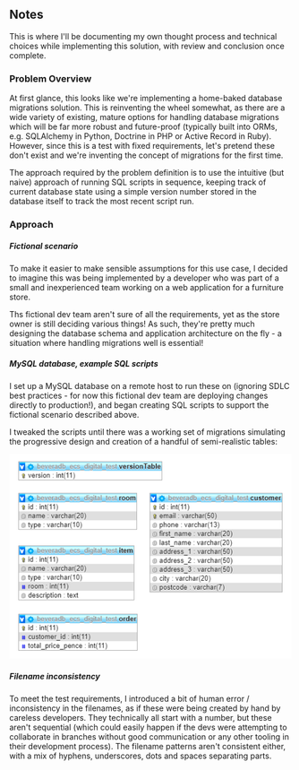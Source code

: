 
## Notes

This is where I'll be documenting my own thought process and technical 
choices while implementing this solution, with review and conclusion once 
complete.

### Problem Overview

At first glance, this looks like we're implementing a home-baked database migrations solution.
This is reinventing the wheel somewhat, as there are a wide variety of existing, mature 
options for handling database migrations which will be far more robust and future-proof 
(typically built into ORMs, e.g. SQLAlchemy in Python, Doctrine in PHP or Active Record in Ruby).
However, since this is a test with fixed requirements, let's pretend these don't exist
and we're inventing the concept of migrations for the first time.

The approach required by the problem definition is to use the intuitive (but naive) 
approach of running SQL scripts in sequence, keeping track of current database state using 
a simple version number stored in the database itself to track the most recent script run.

### Approach

##### Fictional scenario
To make it easier to make sensible assumptions for this use case, I decided to imagine 
this was being implemented by a developer who was part of a small and inexperienced team 
working on a web application for a furniture store.

Ths fictional dev team aren't sure of all the requirements, yet as the store owner
is still deciding various things! As such, they're pretty much designing the database schema
and application architecture on the fly - a situation where handling migrations well
is essential!

##### MySQL database, example SQL scripts
I set up a MySQL database on a remote host to run these on (ignoring SDLC best 
practices - for now this fictional dev team are deploying changes directly to production!),
and began creating SQL scripts to support the fictional scenario described above.

I tweaked the scripts until there was a working set of migrations simulating the 
progressive design and creation of a handful of semi-realistic tables:

![Schema Diagram](https://raw.githubusercontent.com/beveradb/ecs-digital-interview-test/master/schema-diagram.png "Schema Diagram")


##### Filename inconsistency
To meet the test requirements, I introduced a bit of human error / inconsistency in the 
filenames, as if these were being created by hand by careless developers.
They technically all start with a number, but these aren't sequential (which could easily
happen if the devs were attempting to collaborate in branches without good communication or 
any other tooling in their development process).
The filename patterns aren't consistent either, with a mix of hyphens, underscores, dots 
and spaces separating parts.
